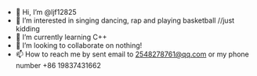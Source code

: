 - 👋 Hi, I’m @ljf12825
- 👀 I’m interested in singing dancing, rap and playing basketball  //just kidding
- 🌱 I’m currently learning C++
- 💞️ I’m looking to collaborate on nothing!
- 📫 How to reach me by sent email to 2548278761@qq.com or my phone number +86 19837431662

<!---
ljf12825/ljf12825 is a ✨ special ✨ repository because its `README.md` (this file) appears on your GitHub profile.
You can click the Preview link to take a look at your changes.
--->
